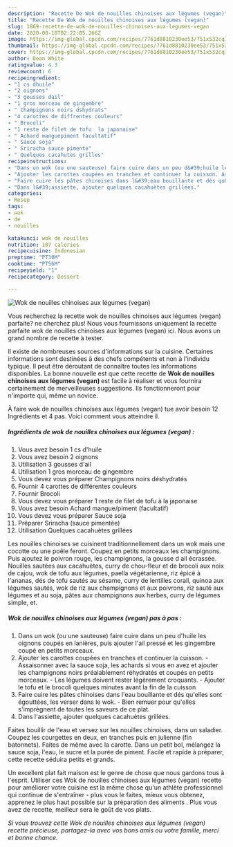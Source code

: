 ```yaml
---
description: "Recette De Wok de nouilles chinoises aux légumes (vegan)"
title: "Recette De Wok de nouilles chinoises aux légumes (vegan)"
slug: 1869-recette-de-wok-de-nouilles-chinoises-aux-legumes-vegan
date: 2020-08-18T02:22:05.266Z
image: https://img-global.cpcdn.com/recipes/7761d8810230ee53/751x532cq70/wok-de-nouilles-chinoises-aux-legumes-vegan-photo-principale-de-la-recette.jpg
thumbnail: https://img-global.cpcdn.com/recipes/7761d8810230ee53/751x532cq70/wok-de-nouilles-chinoises-aux-legumes-vegan-photo-principale-de-la-recette.jpg
cover: https://img-global.cpcdn.com/recipes/7761d8810230ee53/751x532cq70/wok-de-nouilles-chinoises-aux-legumes-vegan-photo-principale-de-la-recette.jpg
author: Dean White
ratingvalue: 4.3
reviewcount: 6
recipeingredient:
- "1 cs dhuile"
- "2 oignons"
- "3 gousses dail"
- "1 gros morceau de gingembre"
- " Champignons noirs dshydrats"
- "4 carottes de diffrentes couleurs"
- " Brocoli"
- "1 reste de filet de tofu  la japonaise"
- " Achard manguepiment facultatif"
- " Sauce soja"
- " Sriracha sauce pimente"
- " Quelques cacahutes grilles"
recipeinstructions:
- "Dans un wok (ou une sauteuse) faire cuire dans un peu d&#39;huile les oignons coupés en lanières, puis ajouter l&#39;ail pressé et les gingembre coupé en petits morceaux."
- "Ajouter les carottes coupées en tranches et continuer la cuisson. Assaisonner avec la sauce soja, les achards si vous en avez et ajouter les champignons noirs préalablement réhydratés et coupés en petits morceaux. Les légumes doivent rester légèrement croquants. Ajouter le tofu et le brocoli quelques minutes avant la fin de la cuisson"
- "Faire cuire les pâtes chinoises dans l&#39;eau bouillante et dés qu&#39;elles sont égouttées, les verser dans le wok. Bien remuer pour qu&#39;elles s&#39;imprègnent de toutes les saveurs de ce plat."
- "Dans l&#39;assiette, ajouter quelques cacahuètes grillées."
categories:
- Resep
tags:
- wok
- de
- nouilles

katakunci: wok de nouilles 
nutrition: 107 calories
recipecuisine: Indonesian
preptime: "PT38M"
cooktime: "PT56M"
recipeyield: "1"
recipecategory: Dessert

---
```



![Wok de nouilles chinoises aux légumes (vegan)](https://img-global.cpcdn.com/recipes/7761d8810230ee53/751x532cq70/wok-de-nouilles-chinoises-aux-legumes-vegan-photo-principale-de-la-recette.jpg)

Vous recherchez la recette wok de nouilles chinoises aux légumes (vegan) parfaite? ne cherchez plus! Nous vous fournissons uniquement la recette parfaite wok de nouilles chinoises aux légumes (vegan) ici. Nous avons un grand nombre de recette à tester.

Il existe de nombreuses sources d'informations sur la cuisine. Certaines informations sont destinées à des chefs compétents et non à l'individu typique. Il peut être déroutant de connaître toutes les informations disponibles. La bonne nouvelle est que cette recette de <strong> Wok de nouilles chinoises aux légumes (vegan) </strong> est facile à réaliser et vous fournira certainement de merveilleuses suggestions. Ils fonctionneront pour n'importe qui, même un novice.

<!--inarticleads1-->

À faire wok de nouilles chinoises aux légumes (vegan) tue avoir besoin 12 Ingrédients et 4 pas. Voici comment vous atteindre il.

##### Ingrédients de wok de nouilles chinoises aux légumes (vegan) :

1. Vous avez besoin 1 cs d&#39;huile
1. Vous avez besoin 2 oignons
1. Utilisation 3 gousses d&#39;ail
1. Utilisation 1 gros morceau de gingembre
1. Vous devez vous préparer  Champignons noirs déshydratés
1. Fournir 4 carottes de différentes couleurs
1. Fournir  Brocoli
1. Vous devez vous préparer 1 reste de filet de tofu à la japonaise
1. Vous avez besoin  Achard mangue/piment (facultatif)
1. Vous devez vous préparer  Sauce soja
1. Préparer  Sriracha (sauce pimentée)
1. Utilisation  Quelques cacahuètes grillées


Les nouilles chinoises se cuisinent traditionnellement dans un wok mais une cocotte ou une poêle feront. Coupez en petits morceaux les champignons. Puis ajoutez le poivron rouge, les champignons, la gousse d ail écrassée. Nouilles sautées aux cacahuètes, curry de chou-fleur et de brocoli aux noix de cajou, wok de tofu aux légumes, paella végétarienne, riz épicé à l&#39;ananas, dés de tofu sautés au sésame, curry de lentilles corail, quinoa aux légumes sautés, wok de riz aux champignons et aux poivrons, riz sauté aux légumes et au soja, pâtes aux champignons aux herbes, curry de légumes simple, et. 

<!--inarticleads2-->

##### Wok de nouilles chinoises aux légumes (vegan) pas à pas :

1. Dans un wok (ou une sauteuse) faire cuire dans un peu d&#39;huile les oignons coupés en lanières, puis ajouter l&#39;ail pressé et les gingembre coupé en petits morceaux.
1. Ajouter les carottes coupées en tranches et continuer la cuisson. - Assaisonner avec la sauce soja, les achards si vous en avez et ajouter les champignons noirs préalablement réhydratés et coupés en petits morceaux. - Les légumes doivent rester légèrement croquants. - Ajouter le tofu et le brocoli quelques minutes avant la fin de la cuisson
1. Faire cuire les pâtes chinoises dans l&#39;eau bouillante et dés qu&#39;elles sont égouttées, les verser dans le wok. - Bien remuer pour qu&#39;elles s&#39;imprègnent de toutes les saveurs de ce plat.
1. Dans l&#39;assiette, ajouter quelques cacahuètes grillées.


Faites bouillir de l&#39;eau et versez sur les nouilles chinoises, dans un saladier. Coupez les courgettes en deux, en tranches puis en julienne (fin batonnets). Faites de même avec la carotte. Dans un petit bol, mélangez la sauce soja, l&#39;eau, le sucre et la purée de piment. Facile et rapide à préparer, cette recette séduira petits et grands. 

<!--inarticleads1-->

<p>
Un excellent plat fait maison est le genre de chose que nous gardons tous à l'esprit. Utiliser ces Wok de nouilles chinoises aux légumes (vegan) recette pour améliorer votre cuisine est la même chose qu'un athlète professionnel qui continue de s'entraîner - plus vous le faites, mieux vous obtenez, apprenez le plus haut possible sur la préparation des aliments . Plus vous avez de recette, meilleur sera le goût de vos plats.
</p>

<p>
<i>Si vous trouvez cette Wok de nouilles chinoises aux légumes (vegan) recette précieuse, partagez-la avec vos bons amis ou votre famille, merci et bonne chance.</i>
</p>
